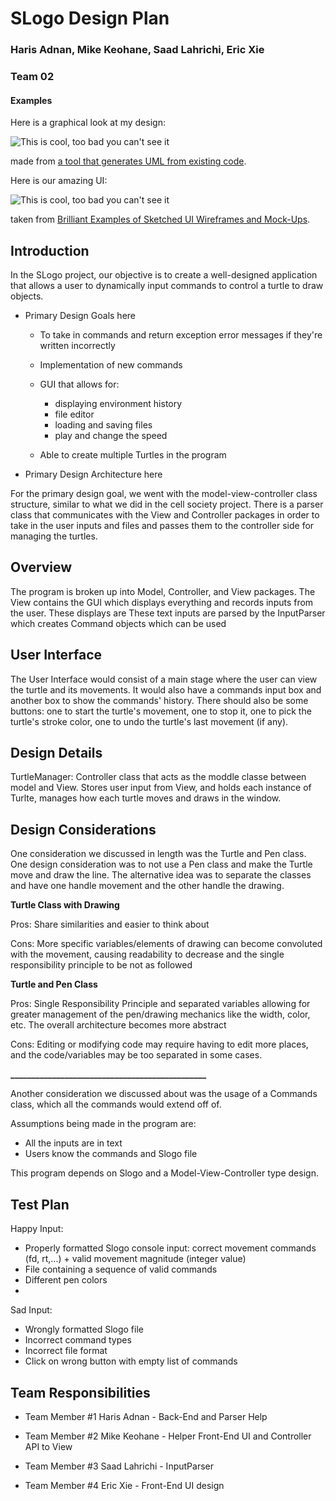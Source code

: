 # SLogo Design Plan
### Haris Adnan, Mike Keohane, Saad Lahrichi, Eric Xie
### Team 02


#### Examples

Here is a graphical look at my design:

![This is cool, too bad you can't see it](online-shopping-uml-example.png "An initial UI")

made from [a tool that generates UML from existing code](http://staruml.io/).


Here is our amazing UI:

![This is cool, too bad you can't see it](29-sketched-ui-wireframe.jpg "An alternate design")

taken from [Brilliant Examples of Sketched UI Wireframes and Mock-Ups](https://onextrapixel.com/40-brilliant-examples-of-sketched-ui-wireframes-and-mock-ups/).


## Introduction

In the SLogo project, our objective is to create a well-designed application that allows a user to dynamically input commands to control a turtle to draw objects.


- Primary Design Goals here

    - To take in commands and return exception error messages if they're written incorrectly
    - Implementation of new commands
    - GUI that allows for:
        - displaying environment history
        - file editor
        - loading and saving files
        - play and change the speed

    - Able to create multiple Turtles in the program




- Primary Design Architecture here

For the primary design goal, we went with the model-view-controller class structure, similar to what we did in the cell society project. There is a parser class that communicates with the View and Controller packages in order to take in the user inputs and files and passes them to the controller side for managing the turtles.



## Overview
The program is broken up into Model, Controller, and View packages. The View contains the GUI which displays everything and records inputs from the user. These displays are These text inputs are parsed by the InputParser which creates Command objects which can be used

## User Interface

The User Interface would consist of a main stage where the user can view the turtle and its movements. It would also have a commands input box and another box to show the commands' history. There should also be some buttons: one to start the turtle's movement, one to stop it, one to pick the turtle's stroke color, one to undo the turtle's last movement (if any).

## Design Details


TurtleManager:
Controller class that acts as the moddle classe between model and View. Stores user input from View, and holds each instance of Turlte, manages how each turtle moves and draws in the window.




## Design Considerations

One consideration we discussed in length was the Turtle and Pen class. One design consideration was to not use a Pen class and make the Turtle move and draw the line. The alternative idea was to separate the classes and have one handle movement and the other handle the drawing.

<b>Turtle Class with Drawing</b>

Pros: Share similarities and easier to think about

Cons: More specific variables/elements of drawing can become convoluted with the movement, causing readability to decrease and the single responsibility principle to be not as followed


<b>Turtle and Pen Class</b>

Pros: Single Responsibility Principle and separated variables allowing for greater management of the pen/drawing mechanics like the width, color, etc. The overall architecture becomes more abstract

Cons: Editing or modifying code may require having to edit more places, and the code/variables may be too separated in some cases.

<b>_______________________________________________</b>

Another consideration we discussed about was the usage of a Commands class, which all the commands would extend off of.

Assumptions being made in the program are:

- All the inputs are in text
- Users know the commands and Slogo file


This program depends on Slogo and a Model-View-Controller type design.

## Test Plan

Happy Input:
- Properly formatted Slogo console input: correct movement commands (fd, rt,...) + valid movement magnitude (integer value)
- File containing a sequence of valid commands
- Different pen colors
-

Sad Input:
- Wrongly formatted Slogo file
- Incorrect command types
- Incorrect file format
- Click on wrong button with empty list of commands




## Team Responsibilities

* Team Member #1 Haris Adnan - Back-End and Parser Help

* Team Member #2 Mike Keohane - Helper Front-End UI and Controller API to View

* Team Member #3 Saad Lahrichi - InputParser

* Team Member #4 Eric Xie -  Front-End UI design
